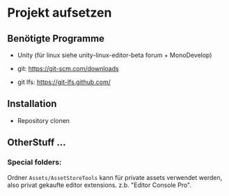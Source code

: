 # Projekt aufsetzen

## Benötigte Programme

 - Unity (für linux siehe unity-linux-editor-beta forum + MonoDevelop)

 - git: https://git-scm.com/downloads
 - git lfs: https://git-lfs.github.com/

## Installation

 - Repository clonen
 
## OtherStuff ...

### Special folders:

Ordner `Assets/AssetStoreTools` kann für private assets verwendet werden, also privat gekaufte editor extensions. z.b. "Editor Console Pro".


